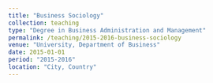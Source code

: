 ```yaml
---
title: "Business Sociology"
collection: teaching
type: "Degree in Business Administration and Management"
permalink: /teaching/2015-2016-business-sociology
venue: "University, Department of Business"
date: 2015-01-01
period: "2015-2016"
location: "City, Country"
---
```

